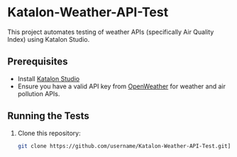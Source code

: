 # Katalon-Weather-API-Test

This project automates testing of weather APIs (specifically Air Quality Index) using Katalon Studio.

## Prerequisites

- Install [Katalon Studio](https://www.katalon.com/download/)
- Ensure you have a valid API key from [OpenWeather](https://openweathermap.org/api) for weather and air pollution APIs.

## Running the Tests

1. Clone this repository:
   ```bash
   git clone https://github.com/username/Katalon-Weather-API-Test.git](https://github.com/RambuCyntia/TechnicalTestQA-AutomationADL-Indonesia.git
